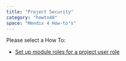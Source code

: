 ```yaml
---
title: "Project Security"
category: "howto40"
space: "Mendix 4 How-to's"
---
```

Please select a How To:

*   [Set up module roles for a project user role](Set+up+module+roles+for+a+project+user+role)